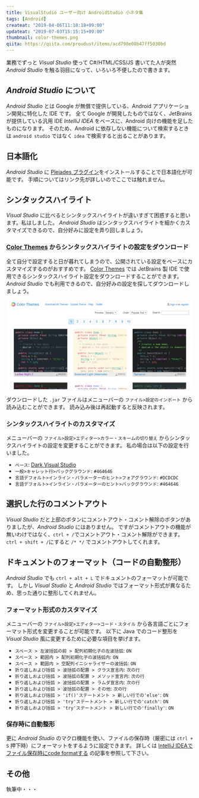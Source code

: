 ```yaml
---
title: VisualStudio ユーザー向け AndroidStudio 小ネタ集
tags: [Android]
createat: "2019-04-06T11:18:18+09:00"
updateat: "2019-07-03T15:15:15+09:00"
thumbnail: color-themes.png
qiita: https://qiita.com/proudust/items/acd798e08b47ff5030bd
---
```


業務でずっと *Visual Studio* 使って C#/HTML/CSS/JS 書いてた人が突然 *Android Studio* を触る羽目になって、いろいろ不便したので書きます。

## *Android Studio* について

*Android Studio* とは Google が無償で提供している、Android アプリケーション開発に特化した IDE です。
全て Google が開発したものではなく、JetBrains が提供している汎用 IDE *IntelliJ IDEA* をベースに、Android 向けの機能を足したものになります。
そのため、Android に依存しない機能について検索するときは `android studio` ではなく `idea` で検索すると出ることがあります。

## 日本語化

*Android Studio* に [Pleiades プラグイン](https://pleiades.io/pages/pleiades_jetbrains_manual.html)をインストールすることで日本語化が可能です。
手順についてはリンク先が詳しいのでここでは触れません。

## シンタックスハイライト

*Visual Studio* に比べるとシンタックスハイライトが違いすぎて困惑すると思います。私はしました。
*Android Studio* はシンタックスハイライトを細かくカスタマイズできるので、自分好みに設定を弄り回しましょう。

### [Color Themes](http://color-themes.com) からシンタックスハイライトの設定をダウンロード

全て自分で設定すると日が暮れてしまうので、公開されている設定をベースにカスタマイズするのがおすすめです。
[Color Themes](http://color-themes.com) では JetBrains 製 IDE で使用できるシンタックスハイライト設定をダウンロードすることができます。
*Android Studio* でも利用できるので、自分好みの設定を探してダウンロードしましょう。

![color-themes.png](color-themes.png)

ダウンロードした `.jar` ファイルはメニューバーの `ファイル>設定のインポート` から読み込むことができます。
読み込み後は再起動すると反映されます。

### シンタックスハイライトのカスタマイズ

メニューバーの `ファイル>設定>エディター>カラー・スキームの切り替え` からシンタックスハイライトの設定を変更することができます。
私の場合は以下の設定を行いました。

- `ベース`: [Dark Visual Studio](http://color-themes.com/?view=theme&id=563a1a7680b4acf11273ae91)
- `一般>キャレット行>バックグラウンド`: `#464646`
- `言語デフォルト>インライン・パラメーターのヒント>フォアグラウンド`: `#DCDCDC`
- `言語デフォルト>インライン・パラメーターのヒント>バックグラウンド`: `#464646`

## 選択した行のコメントアウト

*Visual Studio* だと上部のボタンにコメントアウト・コメント解除のボタンがありましたが、*Android Studio* にはありません。
ですがコメントアウトの機能が無いわけではなく、`ctrl + /`でコメントアウト・コメント解除ができます。
`ctrl + shift + /`にすると `/* */` でコメントアウトしてくれます。

## ドキュメントのフォーマット（コードの自動整形）

*Android Studio* でも `ctrl + alt + L` でドキュメントのフォーマットが可能です。
しかし *Visual Studio* と *Android Studio* ではフォーマット形式が異なるため、思った通りに整形してくれません。

### フォーマット形式のカスタマイズ

メニューバーの `ファイル>設定>エディター>コード・スタイル` から各言語ごとにフォーマット形式を変更することが可能です。
以下に Java でのコード整形を *Visual Studio* 風に変更するために必要な項目を挙げます。

- `スペース > 左波括弧の前 > 配列初期化子の左波括弧`: `ON`
- `スペース > 範囲内 > 配列初期化子の波括弧内`: `ON`
- `スペース > 範囲内 > 空配列イニシャライザーの波括弧`: `ON`
- `折り返しおよび括弧 > 波括弧の配置 > クラス宣言内`: `次の行`
- `折り返しおよび括弧 > 波括弧の配置 > メソッド宣言内`: `次の行`
- `折り返しおよび括弧 > 波括弧の配置 > ラムダ宣言内`: `次の行`
- `折り返しおよび括弧 > 波括弧の配置 > その他`: `次の行`
- `折り返しおよび括弧 > 'if()'ステートメント > 新しい行での'else'`: `ON`
- `折り返しおよび括弧 > 'try'ステートメント > 新しい行での'catch'`: `ON`
- `折り返しおよび括弧 > 'try'ステートメント > 新しい行での'finally'`: `ON`

### 保存時に自動整形

更に *Android Studio* のマクロ機能を使い、ファイルの保存時（厳密には `ctrl + S` 押下時）にフォーマットをするように設定できます。
詳しくは [IntelliJ IDEAでファイル保存時にcode formatする](https://qiita.com/sisidovski/items/bde2d844c3c73457923c) の記事を参照して下さい。

## その他

執筆中・・・

